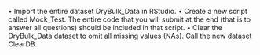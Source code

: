 •	Import the entire dataset DryBulk_Data in RStudio.
•	Create a new script called Mock_Test. The entire code that you will submit at the end (that is to answer all questions) should be included in that script.
•	Clear the DryBulk_Data dataset to omit all missing values (NAs). Call the new dataset ClearDB. 
